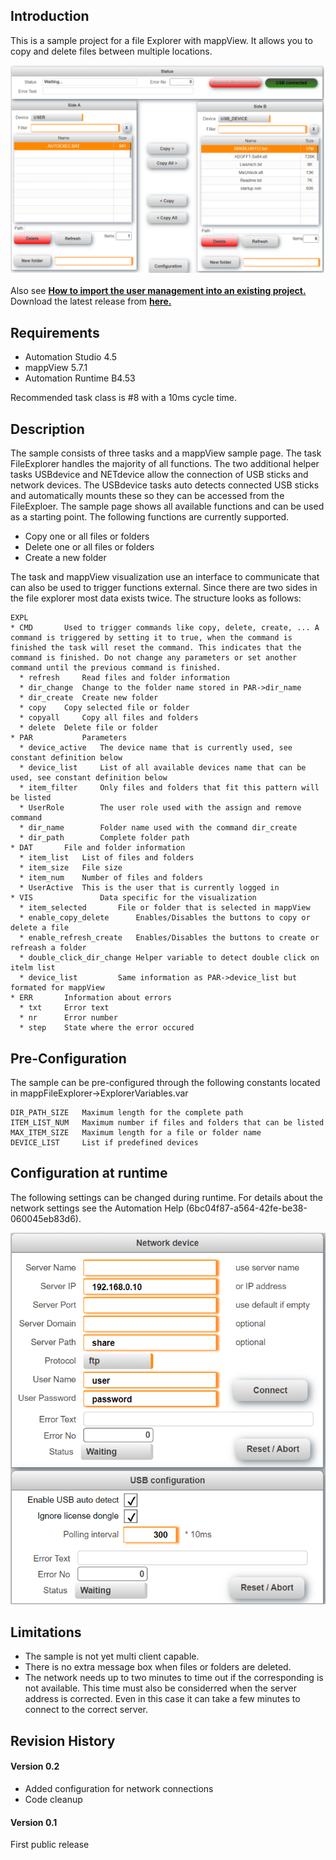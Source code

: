## Introduction
This is a sample project for a file Explorer with mappView. It allows you to copy and delete files between multiple locations.

![](Logical/mappView/Resources/Media/screenshot_main.png)

Also see [**How to import the user management into an existing project.**](Logical/mappFileExplorer/HowToImport.pdf) Download the latest release from [**here.**](../../releases)

## Requirements
* Automation Studio 4.5
* mappView 5.7.1
* Automation Runtime B4.53

Recommended task class is #8 with a 10ms cycle time.

## Description
The sample consists of three tasks and a mappView sample page. The task FileExplorer handles the majority of all functions. The two additional helper tasks USBdevice and NETdevice allow the connection of USB sticks and network devices. The USBdevice tasks auto detects connected USB sticks and automatically mounts these so they can be accessed from the FileExploer. The sample page shows all available functions and can be used as a starting point. The following functions are currently supported.

* Copy one or all files or folders
* Delete one or all files or folders
* Create a new folder

The task and mappView visualization use an interface to communicate that can also be used to trigger functions external. Since there are two sides in the file explorer most data exists twice. The structure looks as follows:

	EXPL
	* CMD		Used to trigger commands like copy, delete, create, ... A command is triggered by setting it to true, when the command is finished the task will reset the command. This indicates that the command is finished. Do not change any parameters or set another command until the previous command is finished. 
	  * refresh 	Read files and folder information
	  * dir_change 	Change to the folder name stored in PAR->dir_name
	  * dir_create 	Create new folder
	  * copy 	Copy selected file or folder
	  * copyall 	Copy all files and folders
	  * delete 	Delete file or folder
	* PAR 			Parameters
	  * device_active 	The device name that is currently used, see constant definition below
	  * device_list 	List of all available devices name that can be used, see constant definition below
	  * item_filter 	Only files and folders that fit this pattern will be listed
	  * UserRole 		The user role used with the assign and remove command
	  * dir_name 		Folder name used with the command dir_create
	  * dir_path 		Complete folder path 
	* DAT		File and folder information
	  * item_list	List of files and folders
	  * item_size	File size
	  * item_num	Number of files and folders
	  * UserActive	This is the user that is currently logged in
	* VIS				Data specific for the visualization
	  * item_selected		File or folder that is selected in mappView
	  * enable_copy_delete		Enables/Disables the buttons to copy or delete a file
	  * enable_refresh_create	Enables/Disables the buttons to create or refreash a folder
	  * double_click_dir_change	Helper variable to detect double click on itelm list
	  * device_list			Same information as PAR->device_list but formated for mappView  
	* ERR		Information about errors
	  * txt		Error text
	  * nr		Error number
	  * step	State where the error occured

## Pre-Configuration
The sample can be pre-configured through the following constants located in mappFileExplorer->ExplorerVariables.var

	DIR_PATH_SIZE 	Maximum length for the complete path
	ITEM_LIST_NUM 	Maximum number if files and folders that can be listed
	MAX_ITEM_SIZE 	Maximum length for a file or folder name
	DEVICE_LIST   	List if predefined devices

## Configuration at runtime
The following settings can be changed during runtime. For details about the network settings see the Automation Help (6bc04f87-a564-42fe-be38-060045eb83d6).

![](Logical/mappView/Resources/Media/screenshot_cfg.png)

## Limitations
* The sample is not yet multi client capable.
* There is no extra message box when files or folders are deleted.
* The network needs up to two minutes to time out if the corresponding is not available. This time must also be considerred when the server address is corrected. Even in this case it can take a few minutes to connect to the correct server.

## Revision History

#### Version 0.2
- Added configuration for network connections
- Code cleanup

#### Version 0.1
First public release
